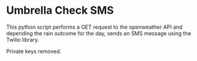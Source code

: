 # Umbrella Check SMS

This python script performs a GET request to the openweather API and depending the rain outcome for the day, sends an SMS message using the Twilio library.

Private keys removed.
